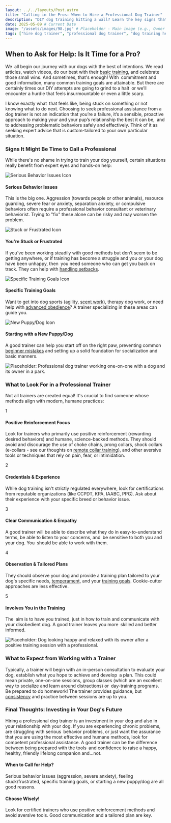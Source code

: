 ```yaml
---
layout: ../../layouts/Post.astro
title: "Calling in the Pros: When to Hire a Professional Dog Trainer"
description: "DIY dog training hitting a wall? Learn the key signs that indicate it's time to seek help from a qualified professional dog trainer for better results and a happier dog."
date: 2025-05-09 # Current Date
image: "/assets/images/98.jpg" # Placeholder - Main image (e.g., Owner talking with a trainer, dog present)
tags: ["hire dog trainer", "professional dog trainer", "dog training help", "dog behavior problems", "dog aggression help", "fearful dog training", "puppy training classes", "positive reinforcement trainer"]
---
```


<h2 class="text-3xl font-bold text-slate-800 dark:text-slate-100 mb-6">When to Ask for Help: Is It Time for a Pro?</h2>

<p class="text-lg text-slate-600 dark:text-slate-300 mb-8">
    We all begin our journey with our dogs with the best of intentions. We read articles, watch videos, do our best with their <a href="https://trainedtails.com/posts/basic-dog-training" target="_blank"  class="text-blue-600 dark:text-blue-400 hover:underline">basic training</a>, and celebrate those small wins. And sometimes, that's enough! With commitment and good information, many common training goals are attainable. But there are certainly times our DIY attempts are going to grind to a halt or we’ll encounter a hurdle that feels insurmountable or even a little scary.
</p>
<p class="text-lg text-slate-600 dark:text-slate-300 mb-8">
    I know exactly what that feels like, being stuck on something or not knowing what to do next. Choosing to seek professional assistance from a dog trainer is not an indication that you’re a failure, it’s a sensible, proactive approach to making your and your pup’s relationship the best it can be, and to addressing problematic behaviors safely and effectively. Think of it as seeking expert advice that is custom-tailored to your own particular situation.
</p>

<h3 class="text-2xl font-semibold text-slate-800 dark:text-slate-100 mb-6">Signs It Might Be Time to Call a Professional</h3>

<p class="text-lg text-slate-600 dark:text-slate-300 mb-4">
    While there's no shame in trying to train your dog yourself, certain situations really benefit from expert eyes and hands-on help:
</p>

<div class="grid grid-cols-1 md:grid-cols-2 gap-6 mb-12 not-prose"> <div class="bg-white dark:bg-slate-800 p-6 rounded-xl shadow-lg text-center flex flex-col items-center ring-1 ring-slate-900/5 dark:ring-slate-200/10">
      <div class="text-4xl mb-3 text-red-500 dark:text-red-400">
        <img class="w-14 h-14 mx-auto" src="/assets/icons/dog-running-svgrepo-com.svg" fill="currentColor" alt="Serious Behavior Issues Icon" />
      </div>
      <h4 class="font-semibold text-lg text-slate-800 dark:text-slate-100 mb-1">Serious Behavior Issues</h4>
      <p class="text-sm text-slate-600 dark:text-slate-300">This is the big one. Aggression (towards people or other animals), resource guarding, severe fear or anxiety, separation anxiety, or compulsive behaviors often require a professional behavior consultant or veterinary behaviorist. Trying to "fix" these alone can be risky and may worsen the problem.</p>
    </div>
    <div class="bg-white dark:bg-slate-800 p-6 rounded-xl shadow-lg text-center flex flex-col items-center ring-1 ring-slate-900/5 dark:ring-slate-200/10">
        <div class="text-4xl mb-3 text-blue-500 dark:text-blue-400">
             <img class="w-14 h-14 mx-auto" src="/assets/icons/dog-svgrepo-com.svg" fill="currentColor" alt="Stuck or Frustrated Icon" />
        </div>
        <h4 class="font-semibold text-lg text-slate-800 dark:text-slate-100 mb-1">You're Stuck or Frustrated</h4>
        <p class="text-sm text-slate-600 dark:text-slate-300">If you’ve been working steadily with good methods but don’t seem to be getting anywhere, or if training has become a struggle and you or your dog have been unhappy, then you need someone who can get you back on track. They can help with <a href="https://trainedtails.com/posts/handling-setbacks" target="_blank"  class="text-blue-600 dark:text-blue-400 hover:underline">handling setbacks</a>.</p>
    </div>
    <div class="bg-white dark:bg-slate-800 p-6 rounded-xl shadow-lg text-center flex flex-col items-center ring-1 ring-slate-900/5 dark:ring-slate-200/10">
       <div class="text-4xl mb-3 text-blue-500 dark:text-blue-400">
            <img class="w-14 h-14 mx-auto" src="/assets/icons/dog-training-svgrepo-com.svg" fill="currentColor" alt="Specific Training Goals Icon" />
       </div>
        <h4 class="font-semibold text-lg text-slate-800 dark:text-slate-100 mb-1">Specific Training Goals</h4>
        <p class="text-sm text-slate-600 dark:text-slate-300">Want to get into dog sports (agility, <a href="https://trainedtails.com/posts/scent-work" target="_blank"  class="text-blue-600 dark:text-blue-400 hover:underline">scent work</a>), therapy dog work, or need help with <a href="https://trainedtails.com/posts/advanced-dog-training" target="_blank"  class="text-blue-600 dark:text-blue-400 hover:underline">advanced obedience</a>? A trainer specializing in these areas can guide you.</p>
    </div>
     <div class="bg-white dark:bg-slate-800 p-6 rounded-xl shadow-lg text-center flex flex-col items-center ring-1 ring-slate-900/5 dark:ring-slate-200/10">
       <div class="text-4xl mb-3 text-blue-500 dark:text-blue-400">
           <img class="w-14 h-14 mx-auto" src="/assets/icons/dog-playing-svgrepo-com.svg" fill="currentColor" alt="New Puppy/Dog Icon" />
       </div>
        <h4 class="font-semibold text-lg text-slate-800 dark:text-slate-100 mb-1">Starting with a New Puppy/Dog</h4>
        <p class="text-sm text-slate-600 dark:text-slate-300">A good trainer can help you start off on the right paw, preventing common <a href="https://trainedtails.com/posts/beginner-mistakes" target="_blank"  class="text-blue-600 dark:text-blue-400 hover:underline">beginner mistakes</a> and setting up a solid foundation for socialization and basic manners.</p>
    </div>
</div>

<img src="/assets/images/100.jpg" alt="Placeholder: Professional dog trainer working one-on-one with a dog and its owner in a park." class="w-full h-auto rounded-xl my-8 shadow-lg" loading="lazy" />

<h3 class="text-2xl font-semibold text-slate-800 dark:text-slate-100 mb-6">What to Look For in a Professional Trainer</h3>
<p class="text-lg text-slate-600 dark:text-slate-300 mb-4">
    Not all trainers are created equal! It's crucial to find someone whose methods align with modern, humane practices:
</p>
<div class="relative border-l-2 border-blue-300 dark:border-blue-700/50 ml-4 space-y-10 mb-12">
    <div class="relative pl-8">
        <div class="absolute w-8 h-8 bg-blue-500 dark:bg-blue-600 rounded-full flex items-center justify-center -left-4 ring-4 ring-white dark:ring-slate-900">
             <span class="font-bold text-white text-sm">1</span>
        </div>
        <h4 class="text-xl font-semibold text-slate-800 dark:text-slate-100 mb-2">Positive Reinforcement Focus</h4>
        <p class="text-lg text-slate-600 dark:text-slate-300">
            Look for trainers who primarily use positive reinforcement (rewarding desired behaviors) and humane, science-backed methods. They should avoid and discourage the use of choke chains, prong collars, shock collars (e-collars - see our thoughts on <a href="https://trainedtails.com/posts/remote-collar-training" target="_blank"  class="text-blue-600 dark:text-blue-400 hover:underline">remote collar training</a>), and other aversive tools or techniques that rely on pain, fear, or intimidation.
        </p>
    </div>
    <div class="relative pl-8">
        <div class="absolute w-8 h-8 bg-blue-500 dark:bg-blue-600 rounded-full flex items-center justify-center -left-4 ring-4 ring-white dark:ring-slate-900">
             <span class="font-bold text-white text-sm">2</span>
        </div>
        <h4 class="text-xl font-semibold text-slate-800 dark:text-slate-100 mb-2">Credentials & Experience</h4>
        <p class="text-lg text-slate-600 dark:text-slate-300">
            While dog training isn't strictly regulated everywhere, look for certifications from reputable organizations (like CCPDT, KPA, IAABC, PPG). Ask about their experience with your specific breed or behavior issue.
        </p>
    </div>
    <div class="relative pl-8">
        <div class="absolute w-8 h-8 bg-blue-500 dark:bg-blue-600 rounded-full flex items-center justify-center -left-4 ring-4 ring-white dark:ring-slate-900">
             <span class="font-bold text-white text-sm">3</span>
        </div>
        <h4 class="text-xl font-semibold text-slate-800 dark:text-slate-100 mb-2">Clear Communication & Empathy</h4>
        <p class="text-lg text-slate-600 dark:text-slate-300">
            A good trainer will be able to describe what they do in easy-to-understand terms, be able to listen to your concerns, and be sensitive to both you and your dog. You should be able to work with them.
        </p>
    </div>
    <div class="relative pl-8">
        <div class="absolute w-8 h-8 bg-blue-500 dark:bg-blue-600 rounded-full flex items-center justify-center -left-4 ring-4 ring-white dark:ring-slate-900">
             <span class="font-bold text-white text-sm">4</span>
        </div>
        <h4 class="text-xl font-semibold text-slate-800 dark:text-slate-100 mb-2">Observation & Tailored Plans</h4>
        <p class="text-lg text-slate-600 dark:text-slate-300">
            They should observe your dog and provide a training plan tailored to your dog's specific needs, <a href="https://trainedtails.com/posts/dog-temperaments" target="_blank"  class="text-blue-600 dark:text-blue-400 hover:underline">temperament</a>, and your <a href="https://trainedtails.com/posts/training-goals" target="_blank"  class="text-blue-600 dark:text-blue-400 hover:underline">training goals</a>. Cookie-cutter approaches are less effective.
        </p>
    </div>
     <div class="relative pl-8">
        <div class="absolute w-8 h-8 bg-blue-500 dark:bg-blue-600 rounded-full flex items-center justify-center -left-4 ring-4 ring-white dark:ring-slate-900">
             <span class="font-bold text-white text-sm">5</span>
        </div>
        <h4 class="text-xl font-semibold text-slate-800 dark:text-slate-100 mb-2">Involves You in the Training</h4>
        <p class="text-lg text-slate-600 dark:text-slate-300">
            The aim is to have you trained, just in how to train and communicate with your disobedient dog. A good trainer leaves you more skilled and better informed.
        </p>
    </div>
</div>

<img src="/assets/images/99.jpg" alt="Placeholder: Dog looking happy and relaxed with its owner after a positive training session with a professional." class="w-full h-auto rounded-xl my-8 shadow-lg" loading="lazy" />

<h3 class="text-2xl font-semibold text-slate-800 dark:text-slate-100 mb-6">What to Expect from Working with a Trainer</h3>
<p class="text-lg text-slate-600 dark:text-slate-300 mb-8">
    Typically, a trainer will begin with an in-person consultation to evaluate your dog, establish what you hope to achieve and develop a plan. This could mean private, one-on-one sessions, group classes (which are an excellent way to socialize and learn around distractions) or day-training programs. Be prepared to do homework! The trainer provides guidance, but <a href="https://trainedtails.com/posts/consistency-matters" target="_blank"  class="text-blue-600 dark:text-blue-400 hover:underline">consistency</a> and practice between sessions are up to you.
</p>

<h3 class="text-2xl font-semibold text-slate-800 dark:text-slate-100 mb-6">Final Thoughts: Investing in Your Dog's Future</h3>

<p class="text-lg text-slate-600 dark:text-slate-300 mb-8">
    Hiring a professional dog trainer is an investment in your dog and also in your relationship with your dog. If you are experiencing chronic problems, are struggling with serious behavior problems, or just want the assurance that you are using the most effective and humane methods, look for competent professional assistance. A good trainer can be the difference between being prepared with the tools and confidence to raise a happy, healthy, friendly lifelong companion and...not.
</p>

<div class="grid grid-cols-1 md:grid-cols-2 gap-8 mt-12 not-prose">
    <div class="p-6 rounded-lg border-l-4 border-blue-500 bg-blue-50 dark:bg-slate-800 dark:border-blue-700">
        <h4 class="text-xl font-bold text-blue-700 dark:text-blue-300 mb-2">When to Call for Help?</h4>
        <p class="text-slate-600 dark:text-slate-300">Serious behavior issues (aggression, severe anxiety), feeling stuck/frustrated, specific training goals, or starting a new puppy/dog are all good reasons.</p>
    </div>
    <div class="p-6 rounded-lg border-l-4 border-green-500 bg-green-50 dark:bg-slate-800 dark:border-green-700">
        <h4 class="text-xl font-bold text-green-700 dark:text-green-300 mb-2">Choose Wisely!</h4>
        <p class="text-slate-600 dark:text-slate-300">Look for certified trainers who use positive reinforcement methods and avoid aversive tools. Good communication and a tailored plan are key.</p>
    </div>
</div>